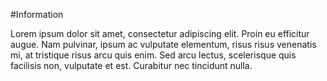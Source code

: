 #Information

Lorem ipsum dolor sit amet, consectetur adipiscing elit. Proin eu efficitur augue. Nam pulvinar, ipsum ac
vulputate elementum, risus risus venenatis mi, at tristique risus arcu quis enim. Sed arcu lectus, scelerisque quis
facilisis non, vulputate et est. Curabitur nec tincidunt nulla.
